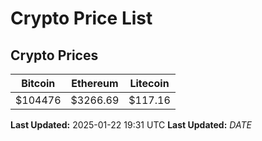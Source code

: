 # Crypto Price List

## Crypto Prices
| Bitcoin | Ethereum | Litecoin |
| ------- | -------- | -------- |
| $104476 | $3266.69 | $117.16 |
**Last Updated:** 2025-01-22 19:31 UTC
**Last Updated:** $DATE$
